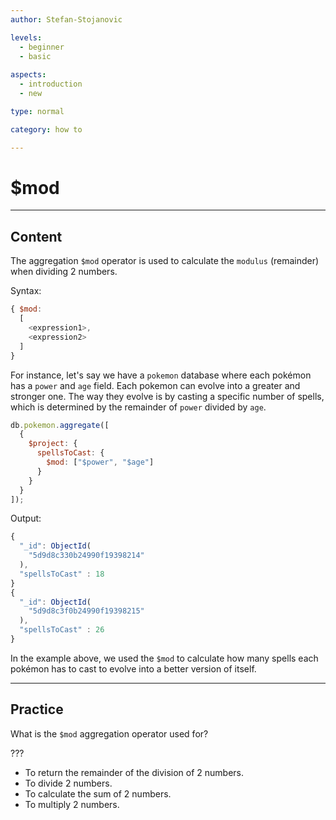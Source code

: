 ```yaml
---
author: Stefan-Stojanovic

levels:
  - beginner
  - basic
  
aspects:
  - introduction
  - new

type: normal

category: how to

---
```


# $mod

---
## Content

The aggregation `$mod` operator is used to calculate the `modulus` (remainder) when dividing 2 numbers.

Syntax:
```javascript
{ $mod: 
  [ 
    <expression1>, 
    <expression2> 
  ] 
}
```

For instance, let's say we have a `pokemon` database where each pokémon has a `power` and `age` field. Each pokemon can evolve into a greater and stronger one. The way they evolve is by casting a specific number of spells, which is determined by the remainder of `power` divided by `age`.

```javascript
db.pokemon.aggregate([
  {
    $project: {
      spellsToCast: {
        $mod: ["$power", "$age"]
      }
    }
  }
]);
```
Output:
```javascript
{   
  "_id": ObjectId(
    "5d9d8c330b24990f19398214"
  ),
  "spellsToCast" : 18
}
{   
  "_id": ObjectId(
    "5d9d8c3f0b24990f19398215"
  ), 
  "spellsToCast" : 26
}
```

In the example above, we used the `$mod` to calculate how many spells each pokémon has to cast to evolve into a better version of itself.

---
## Practice

What is the `$mod` aggregation operator used for?

???

* To return the remainder of the division of 2 numbers.
* To divide 2 numbers.
* To calculate the sum of 2 numbers.
* To multiply 2 numbers.
